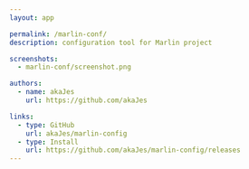 ```yaml
---
layout: app

permalink: /marlin-conf/
description: configuration tool for Marlin project

screenshots:
  - marlin-conf/screenshot.png

authors:
  - name: akaJes
    url: https://github.com/akaJes

links:
  - type: GitHub
    url: akaJes/marlin-config
  - type: Install
    url: https://github.com/akaJes/marlin-config/releases
---
```

